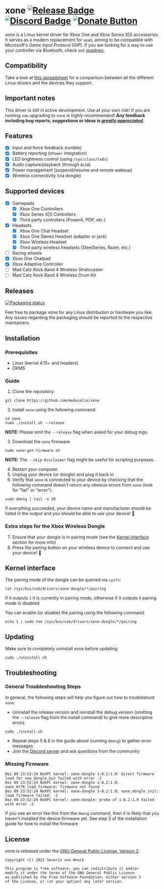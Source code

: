 # xone [![Release Badge](https://img.shields.io/github/v/release/medusalix/xone?logo=github)](https://github.com/medusalix/xone/releases/latest) [![Discord Badge](https://img.shields.io/discord/733964971842732042?label=discord&logo=discord)](https://discord.gg/FDQxwWk) [![Donate Button](https://www.paypalobjects.com/en_US/i/btn/btn_donate_SM.gif)](https://www.paypal.com/donate?hosted_button_id=BWUECKFDNY446)

xone is a Linux kernel driver for Xbox One and Xbox Series X|S accessories. It serves as a modern replacement for `xpad`, aiming to be compatible with Microsoft's *Game Input Protocol* (GIP).
If you are looking for a way to use your controller via Bluetooth, check out [xpadneo](https://github.com/atar-axis/xpadneo).

## Compatibility

Take a look at [this spreadsheet](https://docs.google.com/spreadsheets/d/1fVGtqHTo9PRdmFVgEjmWuJIjuYEE_OziktNifFZIEgg) for a comparison between all the different Linux drivers and the devices they support.

## Important notes

This driver is still in active development. Use at your own risk!
If you are running `xow` upgrading to `xone` is *highly recommended*!
**Any feedback including bug reports, suggestions or ideas is [*greatly appreciated*](https://discord.gg/FDQxwWk).**

## Features

- [x] Input and force feedback (rumble)
- [x] Battery reporting (`UPower` integration)
- [x] LED brightness control (using `/sys/class/leds`)
- [x] Audio capture/playback (through `ALSA`)
- [x] Power management (suspend/resume and remote wakeup)
- [x] Wireless connectivity (via dongle)

## Supported devices

- [x] Gamepads
    - [x] Xbox One Controllers
    - [x] Xbox Series X|S Controllers
    - [x] Third party controllers (PowerA, PDP, etc.)
- [x] Headsets
    - [x] Xbox One Chat Headset
    - [x] Xbox One Stereo Headset (adapter or jack)
    - [x] Xbox Wireless Headset
    - [x] Third party wireless headsets (SteelSeries, Razer, etc.)
- [ ] Racing wheels
- [x] Xbox One Chatpad
- [x] Xbox Adaptive Controller
- [ ] Mad Catz Rock Band 4 Wireless Stratocaster
- [ ] Mad Catz Rock Band 4 Wireless Drum Kit

## Releases

[![Packaging status](https://repology.org/badge/vertical-allrepos/xone.svg)](https://repology.org/project/xone/versions)

Feel free to package xone for any Linux distribution or hardware you like.
Any issues regarding the packaging should be reported to the respective maintainers.

## Installation

### Prerequisites

- Linux (kernel 4.15+ and headers)
- DKMS

### Guide

1. Clone the repository:

```
git clone https://github.com/medusalix/xone
```

2. Install `xone` using the following command:

```
cd xone
sudo ./install.sh --release
```

**NOTE:** Please omit the `--release` flag when asked for your debug logs.

3. Download the `xone` firmware:

```
sudo xone-get-firmware.sh
```

**NOTE:** The `--skip-disclaimer` flag might be useful for scripting purposes.

4. Restart your computer
5. Unplug your device (or dongle) and plug it back in
6. Verify that `xone` is connected to your device by checking that the following command doesn't return any obvious errors from `xone` (look for "fail" or "error"):

```
sudo dmesg | tail -n 20
```

If everything succeeded, your device name and manufacturer should be listed in the output and you should be able to use your device! 🥳

### Extra steps for the Xbox Wireless Dongle

7. Ensure that your dongle is in pairing mode (see the [Kernel Interface](#kernel-interface) section for more info)
8. Press the pairing button on your wireless device to connect and use your device! 🥳

## Kernel interface

The pairing mode of the dongle can be queried via `sysfs`:

```
cat /sys/bus/usb/drivers/xone-dongle/*/pairing
```
If it outputs `1` it is currently in pairing mode, otherwise if it outputs `0` pairing mode is disabled

You can enable (or disable) the pairing using the following command:

```
echo 1 | sudo tee /sys/bus/usb/drivers/xone-dongle/*/pairing
```

## Updating

Make sure to completely uninstall xone before updating:

```
sudo ./uninstall.sh
```

## Troubleshooting

### General Troubleshooting Steps

In general, the following steps will help you figure out how to troubleshoot `xone`:
- Uninstall the release version and reinstall the debug version (omitting the `--release` flag from the install command) to give more descriptive errors
```
sudo ./install.sh
```
- Repeat steps 5 & 6 in the guide above (running `dmesg`) to gather error messages
- Join the [Discord server](https://discord.gg/FDQxwWk) and ask questions from the community

### Missing Firmware

```
Dez 09 23:52:24 NoXPC kernel: xone-dongle 1-8.2:1.0: Direct firmware load for xow_dongle.bin failed with error -2
Dez 09 23:52:24 NoXPC kernel: xone-dongle 1-8.2:1.0: xone_mt76_load_firmware: firmware not found
Dez 09 23:52:24 NoXPC kernel: xone-dongle 1-8.2:1.0: xone_dongle_init: load firmware failed: -2
Dez 09 23:52:24 NoXPC kernel: xone-dongle: probe of 1-8.2:1.0 failed with error -2
```

If you see an error like this from the `dmesg` command, then it is likely that you haven't installed the device firmware yet. See step 3 of the installation guide for how to install the firmware

## License

xone is released under the [GNU General Public License, Version 2](LICENSE).

```
Copyright (C) 2021 Severin von Wnuck

This program is free software; you can redistribute it and/or
modify it under the terms of the GNU General Public License
as published by the Free Software Foundation; either version 2
of the License, or (at your option) any later version.
```
